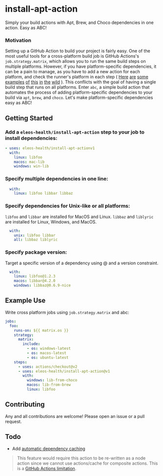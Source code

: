 # install-apt-action
Simply your build actions with Apt, Brew, and Choco dependencies in one action. Easy as ABC!
### Motivation
Setting up a GitHub Action to build your project is fairly easy. One of the most
useful tools for a cross-platform build job is GitHub Actions's 
`job.strategy.matrix`, which allows you to run the same build steps on multiple
platforms. However, if you have platform-specific dependencies, it can be a pain 
to manage, as you have to add a new action for each platform, and check the 
runner's platform in each step 
(
[Here](https://github.com/starship/starship/blob/cc32c7214bf94651cd456390cf40f0af27c35c1f/.github/workflows/workflow.yml#L117) 
[are](https://github.com/starship/starship/blob/cc32c7214bf94651cd456390cf40f0af27c35c1f/.github/workflows/workflow.yml#L117) 
[some](https://github.com/bevyengine/bevy/blob/main/.github/workflows/ci.yml#L35)
[examples](https://github.com/dexplo/dataframe_image/blob/6d3707f81e57d3a7a5d83ccd7cc858f3501e7293/.github/workflows/python-package.yml#L34)
[of](https://github.com/gfx-rs/wgpu/blob/e5142b3cdc4abece5e85b6983064deb395ffb922/.github/workflows/ci.yml#L102)
[this](https://github.com/dexplo/dataframe_image/blob/6d3707f81e57d3a7a5d83ccd7cc858f3501e7293/.github/workflows/python-package.yml#L34)
[in](https://github.com/robotology/icub-main/blob/e1aa1df223d74ef8c1518247df264f281f59bf18/.github/workflows/ci.yml#L38)
[the](https://github.com/robotology/icub-main/blob/e1aa1df223d74ef8c1518247df264f281f59bf18/.github/workflows/ci.yml#L50)
[wild](https://github.com/robotology/icub-main/blob/e1aa1df223d74ef8c1518247df264f281f59bf18/.github/workflows/ci.yml#L55)
). 
This conflicts with the goal of having a single build step that runs on all 
platforms. Enter `abc`, a simple build action that automates the process of 
adding platform-specific dependencies to your build via `apt`, `brew`, and 
`choco`. Let's make platform-specific dependencies easy as ABC!

## Getting Started
### Add a `eleos-health/install-apt-action` step to your job to install dependencies:
```yml
- uses: eleos-health/install-apt-actionv1
  with: 
    linux: libfoo
    macos: mac-lib
    windows: win-lib
```
### Specify multiple dependencies in one line:
```yml
  with: 
    linux: libfoo libbar libbaz
```
### Specify dependencies for Unix-like or all platforms:
`libfoo` and `libbar` are installed for MacOS and Linux. `libbaz` and `liblyric`
are installed for Linux, Windows, and MacOS.
```yml
  with:
    unix: libfoo libbar
    all: libbaz liblyric
```
### Specify package version:
Target a specific version of a dependency using @ and a version constraint.
```yml
  with:
    linux: libfoo@1.2.3
    macos: libbar@4.2.0
    windows: libbaz@0.6.9-nice
```

## Example Use
Write cross platform jobs using `job.strategy.matrix` and abc:
```yml
jobs:
  foo:
    runs-on: ${{ matrix.os }}
    strategy:
      matrix:
        include: 
          - os: windows-latest
          - os: macos-latest
          - os: ubuntu-latest
    steps:
      - uses: actions/checkout@v2
      - uses: eleos-health/install-apt-action@v1
        with:
          windows: lib-from-choco
          macos: lib-from-brew
          linux: libfoo
```

## Contributing
Any and all contributions are welcome! Please open an issue or a pull request.

## Todo
- Add [automatic dependency caching](https://docs.github.com/en/actions/guides/caching-dependencies-to-speed-up-workflows)
> This feature would require this action to be re-written as a node action since
we cannot use actions/cache for composite actions. This is a [GitHub Actions 
limitation](https://github.com/actions/runner/issues/862).
